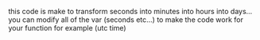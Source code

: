 this code is make to transform seconds into minutes into hours into days...
you can modify all of the var (seconds etc...) to make the code work for your function for example (utc time)
